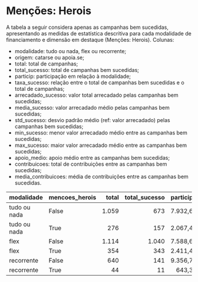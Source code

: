 # Menções: Herois

A tabela a seguir considera apenas as campanhas bem sucedidas, apresentando as medidas
de estatística descritiva para cada modalidade de financiamento e dimensão em destaque
(Menções: Herois). Colunas:
- modalidade: tudo ou nada, flex ou recorrente;
- origem: catarse ou apoia.se;
- total: total de campanhas;
- total_sucesso: total de campanhas bem sucedidas;
- particip: participação em relação à modalidade;
- taxa_sucesso: relação entre o total de campanhas bem sucedidas e o total de campanhas;
- arrecadado_sucesso: valor total arrecadado pelas campanhas bem sucedidas;
- media_sucesso: valor arrecadado médio pelas campanhas bem sucedidas;
- std_sucesso: desvio padrão médio (ref: valor arrecadado) pelas campanhas bem sucedidas;
- min_sucesso: menor valor arrecadado médio entre as campanhas bem sucedidas;
- max_sucesso: maior valor arrecadado médio entre as campanhas bem sucedidas;
- apoio_medio: apoio médio entre as campanhas bem sucedidas;
- contribuicoes: total de contribuições entre as campanhas bem sucedidas;
- media_contribuicoes: média de contribuições entre as campanhas bem sucedidas.


| modalidade   | mencoes_herois   |   total |   total_sucesso |   particip |   taxa_sucesso |   arrecadado_sucesso |   media_sucesso |   std_sucesso |   min_sucesso |   max_sucesso |   apoio_medio |   contribuicoes |   media_contribuicoes |
|:-------------|:-----------------|--------:|----------------:|-----------:|---------------:|---------------------:|----------------:|--------------:|--------------:|--------------:|--------------:|----------------:|----------------------:|
| tudo ou nada | False            |    1.059 |             673 |     7.932,6 |         6.355,1 |          20.588.794,41 |        30.592,56 |      48.256,73 |         41,82 |     679.297,66 |         91,32 |          225.451 |                334,99 |
| tudo ou nada | True             |     276 |             157 |     2.067,4 |         5.688,4 |           3.474.485,41 |        22.130,48 |      25.554,86 |        989,68 |     161.153,63 |         91,19 |           38.102 |                242,69 |
| flex         | False            |    1.114 |            1.040 |     7.588,6 |         9.335,7 |          12.864.610,35 |        12.369,82 |      35.964,90 |         10,77 |     708.972,78 |         87,49 |          147.045 |                141,39 |
| flex         | True             |     354 |             343 |     2.411,4 |         9.689,3 |           5.497.521,58 |        16.027,76 |      26.716,10 |         11,93 |     203.551,22 |         97,13 |           56.601 |                165,02 |
| recorrente   | False            |     640 |             141 |     9.356,7 |         2.203,1 |             35.908,18 |          254,67 |        536,75 |          1,09 |       3.475,05 |         18,14 |            1.980 |                 14,04 |
| recorrente   | True             |      44 |              11 |      643,3 |         2.500,0 |              7.278,78 |          661,71 |       1.479,40 |         10,98 |       5.087,08 |         31,92 |             228 |                 20,73 |
